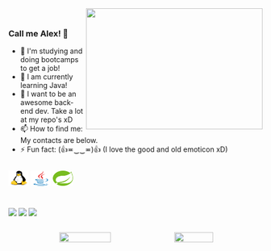 <img align="right" width="350" height="240" src="https://raw.githubusercontent.com/alextibor/alextibor/main/repofiles/gif/code.gif">
<br>

### Call me Alex! 👋

- 🔭 I'm studying and doing bootcamps to get a job!
- 🌱 I am currently learning Java!
- 🙂 I want to be an awesome back-end dev. Take a lot at my repo's xD
- 📫 How to find me: My contacts are below.
- ⚡ Fun fact: (👍≖‿‿≖)👍 (I love the good and old emoticon xD)
 
<div style="display: inline-flex"><br>
 
  <img align="center" alt="tibor-linux" height="30" width="40"
       src="https://raw.githubusercontent.com/devicons/devicon/2ae2a900d2f041da66e950e4d48052658d850630/icons/linux/linux-original.svg">
   <img align="center" alt="tibor-java" height="30" width="40" 
        src="https://raw.githubusercontent.com/devicons/devicon/master/icons/java/java-original.svg">
   <img align="center" alt="tibor-spring" height="30" width="40" 
        src="https://raw.githubusercontent.com/devicons/devicon/master/icons/spring/spring-original.svg">
</div>

  ##

<a href="https://www.linkedin.com/in/alexander-assenheimer-2369961aa/" target="_blank"><img src="https://img.shields.io/badge/LinkedIn-0077B5?style=for-the-badge&logo=linkedin&logoColor=white"></a>
<a href="mailto:alex.tibor@hotmail.com" target="_blank"><img src="https://img.shields.io/badge/Microsoft_Outlook-0078D4?style=for-the-badge&logo=microsoft-outlook&logoColor=white" target="_blank"></a>
<a href="https://instagram.com/alex.tibor" target="_blank"><img src="https://img.shields.io/badge/-Instagram-%23E4405F?style=for-the-badge&logo=instagram&logoColor=white" target="_blank"></a>

  ##
<p align = "center">
  <img width="45%" height="45%" src = "https://github-readme-stats.vercel.app/api?username=alextibor&show_icons=true&theme=dark&line_height=27">
  <img width="39%" height="39%" src = "https://github-readme-stats.vercel.app/api/top-langs/?username=alextibor&theme=dark&layout=compact">
</p>


<!--
 <p align = "center">
  <img  src="https://github-readme-streak-stats.herokuapp.com/?user=alextibor&show_icons=true&locale=en&layout=compact&theme=dark&line_height=0" /
</p>
-->

